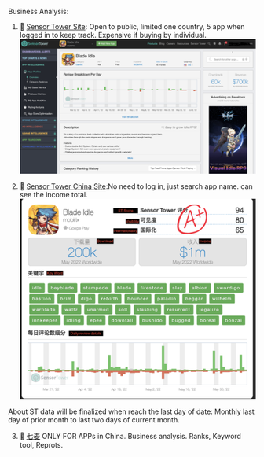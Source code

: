 Business Analysis:

1. 💚 [Sensor Tower Site](https://sensortower.com/): Open to public, limited one country, 5 app when logged in to keep track. Expensive if buying by individual.
![SenseTowerEnglish](IMGs/SenseTowerEnglish.png)


2. 💚 [Sensor Tower China Site](https://app.sensortower-china.com/?locale=zh-CN):No need to log in, just search app name. can see the income total.
![SenseTowerChina](IMGs/SenseTowerChina.png)

About ST data will be finalized when reach the last day of date: Monthly last day of prior month to last two days of current month.


3. 💚 [七麦](https://www.qimai.cn/) ONLY FOR APPs in China. Business analysis.  Ranks, Keyword tool, Reprots.
